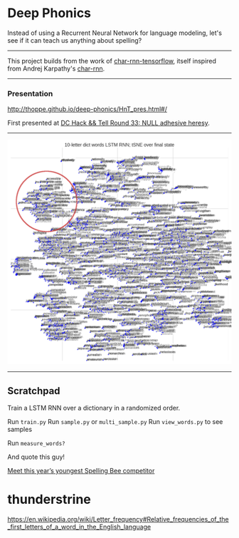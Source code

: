 # Deep Phonics
Instead of using a Recurrent Neural Network for language modeling, let's see if it can teach us anything about spelling?

--------------------------------------------------------------------

This project builds from the work of [char-rnn-tensorflow](https://github.com/sherjilozair/char-rnn-tensorflow), itself inspired from Andrej Karpathy's [char-rnn](https://github.com/karpathy/char-rnn).

--------------------------------------------------------------------

### Presentation

http://thoppe.github.io/deep-phonics/HnT_pres.html#/

First presented at [DC Hack && Tell Round 33: NULL adhesive heresy](https://www.meetup.com/DC-Hack-and-Tell/events/227724726/).

--------------------------------------------------------------------



![](figures/tsne_10.png)
  
--------------------------------------------------------------------



## Scratchpad

Train a LSTM RNN over a dictionary in a randomized order.

Run `train.py`
Run `sample.py` or `multi_sample.py`
Run `view_words.py` to see samples

Run `measure_words?`

And quote this guy!

[Meet this year’s youngest Spelling Bee competitor](https://www.youtube.com/watch?v=bAOoFGCh1eY)

# thunderstrine

https://en.wikipedia.org/wiki/Letter_frequency#Relative_frequencies_of_the_first_letters_of_a_word_in_the_English_language

